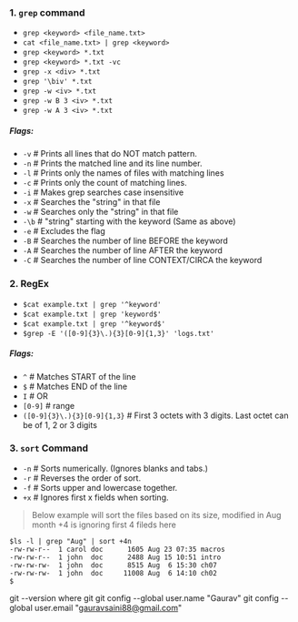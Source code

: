 
### 1. `grep` command
- `grep <keyword> <file_name.txt>`
- `cat <file_name.txt> | grep <keyword>`
- `grep <keyword> *.txt`
- `grep <keyword> *.txt -vc`
- `grep -x <div> *.txt`
- `grep '\biv' *.txt`
- `grep -w <iv> *.txt`
- `grep -w B 3 <iv> *.txt`
- `grep -w A 3 <iv> *.txt`

##### Flags:
* `-v`		# Prints all lines that do NOT match pattern.
* `-n`		# Prints the matched line and its line number.
* `-l`		# Prints only the names of files with matching lines
* `-c`		# Prints only the count of matching lines.
* `-i`		# Makes grep searches case insensitive
* `-x`		# Searches the "string" in that file
* `-w`		# Searches only the "string" in that file
* `-\b`		# "string" starting with the keyword (Same as above)
* `-e`		# Excludes the flag
* `-B`		# Searches the number of line BEFORE the keyword
* `-A`		# Searches the number of line AFTER the keyword
* `-C`		# Searches the number of line CONTEXT/CIRCA the keyword


### 2. RegEx
- `$cat example.txt | grep '^keyword'`
- `$cat example.txt | grep 'keyword$'`
- `$cat example.txt | grep '^keyword$'`
- `$grep -E '([0-9]{3}\.){3}[0-9]{1,3}' 'logs.txt'`

##### Flags:
* `^`			# Matches START of the line
* `$`			# Matches END of the line
* `I`			# OR
* `[0-9]`		# range
* `([0-9]{3}\.){3}[0-9]{1,3}`		# First 3 octets with 3 digits. Last octet can be of 1, 2 or 3 digits



### 3. `sort` Command
* `-n`		# Sorts numerically. (Ignores blanks and tabs.)
* `-r`		# Reverses the order of sort.
* `-f`		# Sorts upper and lowercase together.
* `+x`		# Ignores first x fields when sorting.

> Below example will sort the files based on its size, modified in Aug month
> +4 is ignoring first 4 fileds here
```
$ls -l | grep "Aug" | sort +4n
-rw-rw-r--  1 carol doc      1605 Aug 23 07:35 macros
-rw-rw-r--  1 john  doc      2488 Aug 15 10:51 intro
-rw-rw-rw-  1 john  doc      8515 Aug  6 15:30 ch07
-rw-rw-rw-  1 john  doc     11008 Aug  6 14:10 ch02
$
```


git --version
where git
git config --global user.name "Gaurav"
git config --global user.email "gauravsaini88@gmail.com"
